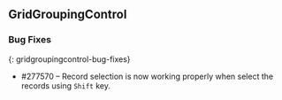 ## GridGroupingControl

### Bug Fixes
{: gridgroupingcontrol-bug-fixes}

* \#277570 – Record selection is now working properly when select the records using `Shift` key.
